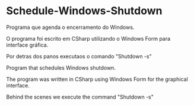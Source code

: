 # Schedule-Windows-Shutdown

Programa que agenda o encerramento do Windows.

O programa foi escrito em CSharp utilizando o Windows Form para interface gráfica.

Por detras dos panos executaos o comando "Shutdown -s"

Program that schedules Windows shutdown.

The program was written in CSharp using Windows Form for the graphical interface.

Behind the scenes we execute the command "Shutdown -s"
